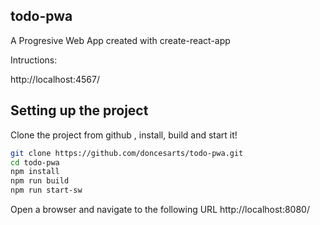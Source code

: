 ## todo-pwa

A Progresive Web App created with create-react-app

Intructions:



http://localhost:4567/

## Setting up the project
Clone the project from github , install, build and start it!


```bash
git clone https://github.com/doncesarts/todo-pwa.git
cd todo-pwa
npm install
npm run build
npm run start-sw
```

Open a browser and navigate to the following URL  http://localhost:8080/
